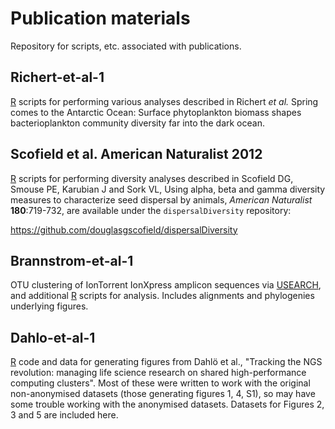 Publication materials
=====================

Repository for scripts, etc. associated with publications.


Richert-et-al-1
---------------

[R] scripts for performing various analyses described in Richert *et al.* Spring comes to the Antarctic Ocean: Surface phytoplankton biomass shapes bacterioplankton community diversity far into the dark ocean.



Scofield et al. American Naturalist 2012
----------------------------------------

[R] scripts for performing diversity analyses described in Scofield DG, Smouse PE, Karubian J
and Sork VL, Using alpha, beta and gamma diversity measures to characterize seed dispersal
by animals, _American Naturalist_ **180**:719-732, are available under the `dispersalDiversity` repository:

<https://github.com/douglasgscofield/dispersalDiversity>


Brannstrom-et-al-1
---------------

OTU clustering of IonTorrent IonXpress amplicon sequences via [USEARCH], and additional [R] scripts for analysis.  Includes alignments and phylogenies underlying figures.

[R]:          https://www.r-project.org
[USEARCH]:    http://drive5.com/usearch


Dahlo-et-al-1
-------------

[R] code and data for generating figures from Dahlö et al., "Tracking the NGS
revolution: managing life science research on shared high-performance computing
clusters".  Most of these were written to work with the original non-anonymised
datasets (those generating figures 1, 4, S1), so may have some trouble working
with the anonymised datasets.  Datasets for Figures 2, 3 and 5 are included
here.

